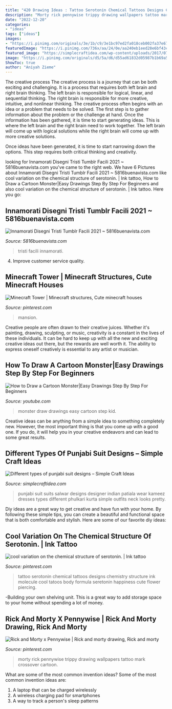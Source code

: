 ```yaml
---
title: "420 Drawing Ideas : Tattoo Serotonin Chemical Tattoos Designs Chemistry Structure Ink Molecule Cool Tatoos Body Formula Seretonin Happiness Cute Flower Piercing"
description: "Morty rick pennywise trippy drawing wallpapers tattoo mark crossover cartoon"
date: "2022-12-20"
categories:
- "ideas"
tags: ["ideas"]
images:
- "https://i.pinimg.com/originals/3e/1b/c9/3e1bc97ed2fa018ceb002fa37e675228.jpg"
featuredImage: "https://i.pinimg.com/736x/aa/24/0e/aa240eb1eed28e6bf43cd59e673971d9--chemical-structure-tattoo-seretonin-tattoo.jpg"
featured_image: "https://simplecraftidea.com/wp-content/uploads/2017/07/punjabi-suit-designs-11.jpg"
image: "https://i.pinimg.com/originals/d5/5a/d6/d55ad61832d05987b1b69a501560962c.jpg"
ShowToc: true
author: "Aniyah Zieme"
---
```



The creative process
The creative process is a journey that can be both exciting and challenging. It is a process that requires both left brain and right brain thinking. The left brain is responsible for logical, linear, and sequential thinking. The right brain is responsible for more creative, intuitive, and nonlinear thinking.
The creative process often begins with an idea or a problem that needs to be solved. The first step is to gather information about the problem or the challenge at hand. Once the information has been gathered, it is time to start generating ideas. This is where the left brain and the right brain need to work together. The left brain will come up with logical solutions while the right brain will come up with more creative solutions.

Once ideas have been generated, it is time to start narrowing down the options. This step requires both critical thinking and creativity.

	

		
looking for Innamorati Disegni Tristi Tumblr Facili 2021 ~ 5816buenavista.com you've came to the right web. We have 6 Pictures about Innamorati Disegni Tristi Tumblr Facili 2021 ~ 5816buenavista.com like cool variation on the chemical structure of serotonin. | Ink tattoo, How to Draw a Cartoon Monster|Easy Drawings Step By Step For Beginners and also cool variation on the chemical structure of serotonin. | Ink tattoo. Here you go:
		
    
## Innamorati Disegni Tristi Tumblr Facili 2021 ~ 5816buenavista.com

<img loading=lazy src="https://i.pinimg.com/originals/d5/5a/d6/d55ad61832d05987b1b69a501560962c.jpg" onerror="this.onerror=null;this.src='https://tse2.mm.bing.net/th?id=OIP.oPAICrMjMAzzEy-ZQLK-gAHaJ3&amp;pid=15.1';" alt="Innamorati Disegni Tristi Tumblr Facili 2021 ~ 5816buenavista.com">

_Source: 5816buenavista.com_

>tristi facili innamorati. 

	

4. Improve customer service quality.

    
## Minecraft Tower | Minecraft Structures, Cute Minecraft Houses

<img loading=lazy src="https://i.pinimg.com/736x/4c/25/4d/4c254d415eb313de0d07f33c60bb47d5.jpg" onerror="this.onerror=null;this.src='https://tse4.mm.bing.net/th?id=OIP.3UEXeAnqRkv-Zps2tYJc4AHaNW&amp;pid=15.1';" alt="Minecraft Tower | Minecraft structures, Cute minecraft houses">

_Source: pinterest.com_

>mansion. 

	

Creative people are often drawn to their creative juices. Whether it's painting, drawing, sculpting, or music, creativity is a constant in the lives of these individuals. It can be hard to keep up with all the new and exciting creative ideas out there, but the rewards are well worth it. The ability to express oneself creatively is essential to any artist or musician.

    
## How To Draw A Cartoon Monster|Easy Drawings Step By Step For Beginners

<img loading=lazy src="http://i.ytimg.com/vi/66jPOkJR6Ns/maxresdefault.jpg" onerror="this.onerror=null;this.src='https://tse1.mm.bing.net/th?id=OIP.3ofhNHqbOwE48Eqd4ZYvSQHaEK&amp;pid=15.1';" alt="How to Draw a Cartoon Monster|Easy Drawings Step By Step For Beginners">

_Source: youtube.com_

>monster draw drawings easy cartoon step kid. 

	

Creative ideas can be anything from a simple idea to something completely new. However, the most important thing is that you come up with a good one. If you do, it will help you in your creative endeavors and can lead to some great results.

    
## Different Types Of Punjabi Suit Designs – Simple Craft Ideas

<img loading=lazy src="https://simplecraftidea.com/wp-content/uploads/2017/07/punjabi-suit-designs-11.jpg" onerror="this.onerror=null;this.src='https://tse1.mm.bing.net/th?id=OIP.GS8MQi7y1SPWSnfqwnHUzwHaKh&amp;pid=15.1';" alt="Different types of punjabi suit designs – Simple Craft Ideas">

_Source: simplecraftidea.com_

>punjabi suit suits salwar designs designer indian patiala wear kameez dresses types different phulkari kurta simple outfits neck looks pretty. 

	

Diy ideas are a great way to get creative and have fun with your home. By following these simple tips, you can create a beautiful and functional space that is both comfortable and stylish. Here are some of our favorite diy ideas: 

    
## Cool Variation On The Chemical Structure Of Serotonin. | Ink Tattoo

<img loading=lazy src="https://i.pinimg.com/736x/aa/24/0e/aa240eb1eed28e6bf43cd59e673971d9--chemical-structure-tattoo-seretonin-tattoo.jpg" onerror="this.onerror=null;this.src='https://tse2.mm.bing.net/th?id=OIP.Q2I2fTLwqrP9TvASa6DNmwHaJ3&amp;pid=15.1';" alt="cool variation on the chemical structure of serotonin. | Ink tattoo">

_Source: pinterest.com_

>tattoo serotonin chemical tattoos designs chemistry structure ink molecule cool tatoos body formula seretonin happiness cute flower piercing. 

	

-Building your own shelving unit. This is a great way to add storage space to your home without spending a lot of money.

    
## Rick And Morty X Pennywise | Rick And Morty Drawing, Rick And Morty

<img loading=lazy src="https://i.pinimg.com/originals/3e/1b/c9/3e1bc97ed2fa018ceb002fa37e675228.jpg" onerror="this.onerror=null;this.src='https://tse2.mm.bing.net/th?id=OIP.6Spx5TdqyRy59KdyNjn65gHaK0&amp;pid=15.1';" alt="Rick and Morty x Pennywise | Rick and morty drawing, Rick and morty">

_Source: pinterest.com_

>morty rick pennywise trippy drawing wallpapers tattoo mark crossover cartoon. 

	

What are some of the most common invention ideas?
Some of the most common invention ideas are: 
1. A laptop that can be charged wirelessly
2. A wireless charging pad for smartphones
3. A way to track a person's sleep patterns

